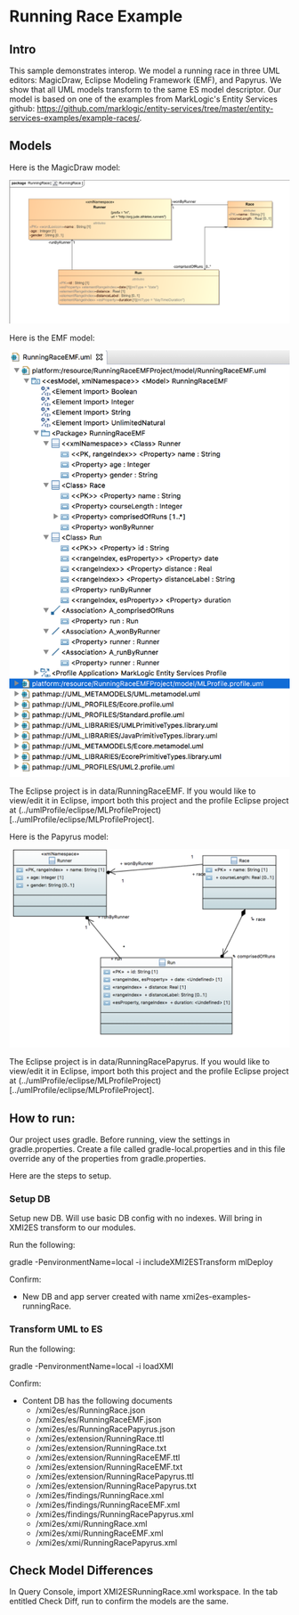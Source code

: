 # Running Race Example

## Intro
This sample demonstrates interop. We model a running race in three UML editors: MagicDraw, Eclipse Modeling Framework (EMF), and Papyrus. We show that all UML models transform to the same ES model descriptor. Our model is based on one of the examples from MarkLogic's Entity Services github: <https://github.com/marklogic/entity-services/tree/master/entity-services-examples/example-races/>. 

## Models
Here is the MagicDraw model:

![RunningRace](../umlModels/RunningRace.png)

Here is the EMF model:

![RunningRaceEMF](../umlModels/RunningRaceEMF.png)

The Eclipse project is in data/RunningRaceEMF. If you would like to view/edit it in Eclipse, import both this project and the profile Eclipse project at (../umlProfile/eclipse/MLProfileProject)[../umlProfile/eclipse/MLProfileProject].

Here is the Papyrus model:

![RunningRacePapyrus](../umlModels/RunningRacePapyrus.png)

The Eclipse project is in data/RunningRacePapyrus. If you would like to view/edit it in Eclipse, import both this project and the profile Eclipse project at (../umlProfile/eclipse/MLProfileProject)[../umlProfile/eclipse/MLProfileProject].

## How to run:

Our project uses gradle. Before running, view the settings in gradle.properties. Create a file called gradle-local.properties and in this file override any of the properties from gradle.properties.

Here are the steps to setup.

### Setup DB
Setup new DB. Will use basic DB config with no indexes. Will bring in XMI2ES transform to our modules.

Run the following:

gradle -PenvironmentName=local -i includeXMI2ESTransform mlDeploy

Confirm:
- New DB and app server created with name xmi2es-examples-runningRace.

### Transform UML to ES

Run the following:

gradle -PenvironmentName=local -i loadXMI

Confirm:
- Content DB has the following documents
	* /xmi2es/es/RunningRace.json
	* /xmi2es/es/RunningRaceEMF.json
	* /xmi2es/es/RunningRacePapyrus.json
	* /xmi2es/extension/RunningRace.ttl
	* /xmi2es/extension/RunningRace.txt
	* /xmi2es/extension/RunningRaceEMF.ttl
	* /xmi2es/extension/RunningRaceEMF.txt
	* /xmi2es/extension/RunningRacePapyrus.ttl
	* /xmi2es/extension/RunningRacePapyrus.txt
	* /xmi2es/findings/RunningRace.xml
	* /xmi2es/findings/RunningRaceEMF.xml
	* /xmi2es/findings/RunningRacePapyrus.xml
	* /xmi2es/xmi/RunningRace.xml
	* /xmi2es/xmi/RunningRaceEMF.xml
	* /xmi2es/xmi/RunningRacePapyrus.xml

## Check Model Differences
In Query Console, import XMI2ESRunningRace.xml workspace. In the tab entitled Check Diff, run to confirm the models are the same.

